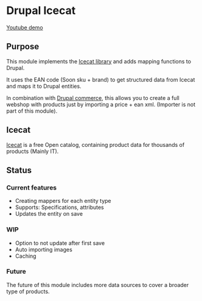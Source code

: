 # Drupal Icecat

[Youtube demo](https://www.youtube.com/watch?v=oKJ_wHfhI84)

## Purpose

This module implements the [Icecat library](https://github.com/haringsrob/icecat) and adds
mapping functions to Drupal.

It uses the EAN code (Soon sku + brand) to get structured data from Icecat and maps it to
Drupal entities.

In combination with [Drupal commerce](https://www.drupal.org/project/commerce), this allows you to create a full webshop with products just
by importing a price + ean xml. (Importer is not part of this module).

## Icecat

[Icecat](http://icecat.biz/) is a free Open catalog, containing product data for thousands of
products (Mainly IT).

## Status

### Current features

- Creating mappers for each entity type
- Supports: Specifications, attributes
- Updates the entity on save

### WIP

- Option to not update after first save
- Auto importing images
- Caching

### Future

The future of this module includes more data sources to cover a broader type of products.

